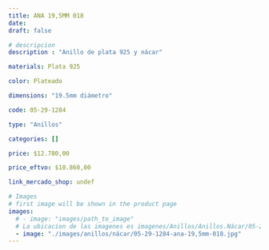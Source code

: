 ```yaml
---
title: ANA 19,5MM 018
date: 
draft: false

# descripcion
description : "Anillo de plata 925 y nácar"

materials: Plata 925

color: Plateado

dimensions: "19.5mm diámetro"

code: 05-29-1284

type: "Anillos"

categories: []

price: $12.780,00

price_eftvo: $10.860,00

link_mercado_shop: undef

# Images
# first image will be shown in the product page
images:
  # - image: "images/path_to_image"
  # La ubicacion de las imagenes es imagenes/Anillos/Anillos.Nácar/05-29-1284-ana-19,5mm-018
  - image: "./images/anillos/nácar/05-29-1284-ana-19,5mm-018.jpg"
---
```

